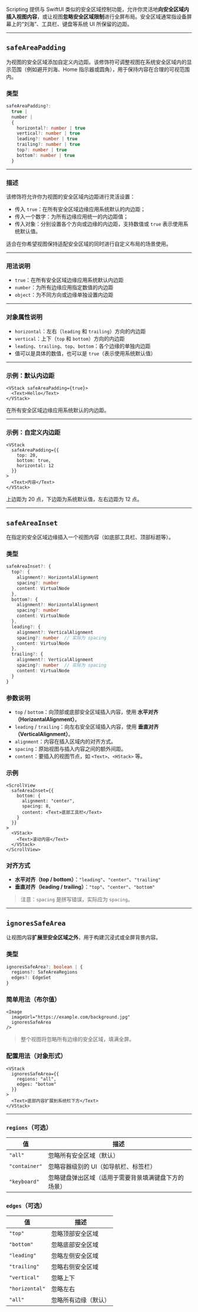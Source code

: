Scripting 提供与 SwiftUI 类似的安全区域控制功能，允许你灵活地**向安全区域内插入视图内容**，或让视图**忽略安全区域限制**进行全屏布局。安全区域通常指设备屏幕上的“刘海”、工具栏、键盘等系统 UI 所保留的边距。

---

## `safeAreaPadding`

为视图的安全区域添加自定义内边距。该修饰符可调整视图在系统安全区域内的显示范围（例如避开刘海、Home 指示器或圆角），用于保持内容在合理的可视范围内。

### 类型

```ts
safeAreaPadding?: 
  true | 
  number | 
  {
    horizontal?: number | true
    vertical?: number | true
    leading?: number | true
    trailing?: number | true
    top?: number | true
    bottom?: number | true
  }
```

---

### 描述

该修饰符允许你为视图的安全区域内边距进行灵活设置：

* 传入 `true`：在所有安全区域边缘应用系统默认的内边距；
* 传入一个数字：为所有边缘应用统一的内边距值；
* 传入对象：分别设置各个方向或边缘的内边距，支持数值或 `true` 表示使用系统默认值。

适合在你希望视图保持适配安全区域的同时进行自定义布局的场景使用。

---

### 用法说明

* `true`：在所有安全区域边缘应用系统默认内边距
* `number`：为所有边缘应用指定数值的内边距
* `object`：为不同方向或边缘单独设置内边距

---

### 对象属性说明

* `horizontal`：左右（`leading` 和 `trailing`）方向的内边距
* `vertical`：上下（`top` 和 `bottom`）方向的内边距
* `leading`、`trailing`、`top`、`bottom`：各个边缘的单独内边距
* 值可以是具体的数值，也可以是 `true`（表示使用系统默认值）

---

### 示例：默认内边距

```tsx
<VStack safeAreaPadding={true}>
  <Text>Hello</Text>
</VStack>
```

在所有安全区域边缘应用系统默认的内边距。

---

### 示例：自定义内边距

```tsx
<VStack
  safeAreaPadding={{
    top: 20,
    bottom: true,
    horizontal: 12
  }}
>
  <Text>内容</Text>
</VStack>
```

上边距为 20 点，下边距为系统默认值，左右边距为 12 点。

---

## `safeAreaInset`

在指定的安全区域边缘插入一个视图内容（如底部工具栏、顶部标题等）。

### 类型

```ts
safeAreaInset?: {
  top?: {
    alignment?: HorizontalAlignment
    spacing?: number
    content: VirtualNode
  },
  bottom?: {
    alignment?: HorizontalAlignment
    spacing?: number
    content: VirtualNode
  },
  leading?: {
    alignment?: VerticalAlignment
    spacing?: number  // 实际为 spacing
    content: VirtualNode
  },
  trailing?: {
    alignment?: VerticalAlignment
    spacing?: number  // 实际为 spacing
    content: VirtualNode
  }
}
```

### 参数说明

* `top` / `bottom`：向顶部或底部安全区域插入内容，使用 **水平对齐（HorizontalAlignment）**。
* `leading` / `trailing`：向左右安全区域插入内容，使用 **垂直对齐（VerticalAlignment）**。
* `alignment`：内容在插入区域内的对齐方式。
* `spacing`：原始视图与插入内容之间的额外间距。
* `content`：要插入的视图节点，如 `<Text>`、`<HStack>` 等。

### 示例

```tsx
<ScrollView
  safeAreaInset={{
    bottom: {
      alignment: "center",
      spacing: 8,
      content: <Text>底部工具栏</Text>
    }
  }}
>
  <VStack>
    <Text>滚动内容</Text>
  </VStack>
</ScrollView>
```

### 对齐方式

* **水平对齐（top / bottom）**：`"leading"`、`"center"`、`"trailing"`
* **垂直对齐（leading / trailing）**：`"top"`、`"center"`、`"bottom"`

> 注意：`spacing` 是拼写错误，实际应为 `spacing`。

---

## `ignoresSafeArea`

让视图内容**扩展至安全区域之外**，用于构建沉浸式或全屏背景内容。

### 类型

```ts
ignoresSafeArea?: boolean | {
  regions?: SafeAreaRegions
  edges?: EdgeSet
}
```

### 简单用法（布尔值）

```tsx
<Image
  imageUrl="https://example.com/background.jpg"
  ignoresSafeArea
/>
```

> 整个视图将忽略所有边缘的安全区域，填满全屏。

### 配置用法（对象形式）

```tsx
<VStack
  ignoresSafeArea={{
    regions: "all",
    edges: "bottom"
  }}
>
  <Text>底部内容扩展到系统栏下方</Text>
</VStack>
```

---

### `regions`（可选）

| 值             | 描述                         |
| ------------- | -------------------------- |
| `"all"`       | 忽略所有安全区域（默认）               |
| `"container"` | 忽略容器级别的 UI（如导航栏、标签栏）       |
| `"keyboard"`  | 忽略键盘弹出区域（适用于需要背景填满键盘下方的场景） |

### `edges`（可选）

| 值              | 描述         |
| -------------- | ---------- |
| `"top"`        | 忽略顶部安全区域   |
| `"bottom"`     | 忽略底部安全区域   |
| `"leading"`    | 忽略左侧安全区域   |
| `"trailing"`   | 忽略右侧安全区域   |
| `"vertical"`   | 忽略上下       |
| `"horizontal"` | 忽略左右       |
| `"all"`        | 忽略所有边缘（默认） |
